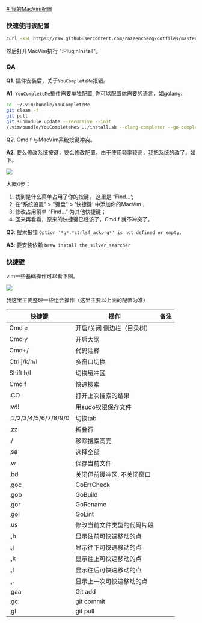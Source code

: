 [# 我的MacVim配置](https://razeencheng.com/post/my-macvim-vimrc.html)

### 快速使用该配置

```bash
curl -kSL https://raw.githubusercontent.com/razeencheng/dotfiles/master/macvim/install.sh | sh
```

然后打开MacVim执行 ":PluginInstall"。


### QA

**Q1**. 插件安装后，关于`YouCompleteMe`报错。

**A1**. `YouCompleteMe`插件需要单独配置, 你可以配置你需要的语言，如golang:

```bash
cd  ~/.vim/bundle/YouCompleteMe
git clean -f
git pull
git submodule update --recursive --init
/.vim/bundle/YouCompleteMe$ ../install.sh --clang-completer --go-completer
```



**Q2**. Cmd f 与MacVim系统按键冲突。

**A2**. 要么修改系统按键，要么修改配置。由于使用频率较高，我把系统的改了，如下。

![](http://st.razeen.cn/image/blog/modify_sys_keyboard.jpg)

大概4步：

1. 找到是什么菜单占用了你的按键， 这里是 “Find...‘;
2. 在“系统设置” > "键盘" > '快捷键' 中添加你的MacVim；
3. 修改占用菜单 “Find...”  为其他快捷键；
4. 回来再看看，原来的快捷键已经该了，Cmd f 就不冲突了。



**Q3**: 搜索报错 `Option '*g*:*ctrlsf_ackprg*' is not defined or empty.`

**A3**: 要安装依赖 `brew install the_silver_searcher`


### 快捷键

vim一些基础操作可以看下图。

![](http://st.razeen.cn/image/blog/vim-keyboard.jpg)



我这里主要整理一些组合操作（这里主要以上面的配置为准）

| 快捷键               | 操作                       | 备注 |
| -------------------- | -------------------------- | ---- |
| Cmd e                | 开启/关闭 侧边栏（目录树） |      |
| Cmd y                | 开启大纲                   |      |
| Cmd+/                | 代码注释                   |      |
| Ctrl  j/k/h/l        | 多窗口切换                 |      |
| Shift   h/l          | 切换缓冲区                 |      |
| Cmd f                | 快速搜索                   |      |
| :CO                  | 打开上次搜索的结果         |      |
| :w!!                 | 用sudo权限保存文件         |      |
| ,1/2/3/4/5/6/7/8/9/0 | 切换tab                    |      |
| ,zz                  | 折叠行                     |      |
| ,/                   | 移除搜索高亮               |      |
| ,sa                  | 选择全部                   |      |
| ,w                   | 保存当前文件               |      |
| ,bd                  | 关闭但前缓冲区, 不关闭窗口 |      |
| ,goc                 | GoErrCheck                 |      |
| ,gob                 | GoBuild                    |      |
| ,gor                 | GoRename                   |      |
| ,gol                 | GoLint                     |      |
| ,us                  | 修改当前文件类型的代码片段 |      |
| ,,h                  | 显示往前可快速移动的点     |      |
| ,,j                  | 显示往下可快速移动的点     |      |
| ,,k                  | 显示往上可快速移动的点     |      |
| ,,l                  | 显示往后可快速移动的点     |      |
| ,,.                  | 显示上一次可快速移动的点   |      |
| ,gaa                 | Git add                    |      |
| ,gc                  | git commit                 |      |
| ,gl                  | git pull                   |      |







